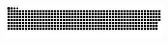 ![Snake Animation](https://raw.githubusercontent.com/pythondeveloper6/pythondeveloper6/output/snake.svg)

